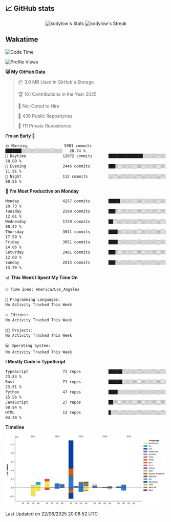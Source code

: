 ## 📈 GitHub stats
<!--START_SECTION:github-->
<div class="badges-githubstats">
  <p align="center">
    <img src="https://github-readme-stats.vercel.app/api?username=kodylow&theme=tokyonight&show_icons=true&hide_border=true&count_private=true" alt="kodylow's Stats" height="165">
    <img src="https://github-readme-streak-stats.herokuapp.com/?user=kodylow&theme=tokyonight&hide_border=true" alt="kodylow's Streak" height="165">
  </p>
</div>
<!--END_SECTION:github-->

## Wakatime 
<!--START_SECTION:waka-->
![Code Time](http://img.shields.io/badge/Code%20Time-1%2C294%20hrs%2031%20mins-blue)

![Profile Views](http://img.shields.io/badge/Profile%20Views-1-blue)

**🐱 My GitHub Data** 

> 📦 3.0 MB Used in GitHub's Storage 
 > 
> 🏆 161 Contributions in the Year 2025
 > 
> 🚫 Not Opted to Hire
 > 
> 📜 439 Public Repositories 
 > 
> 🔑 111 Private Repositories 
 > 
**I'm an Early 🐤** 

```text
🌞 Morning                5901 commits        ███████░░░░░░░░░░░░░░░░░░   28.74 % 
🌆 Daytime                12072 commits       ███████████████░░░░░░░░░░   58.80 % 
🌃 Evening                2446 commits        ███░░░░░░░░░░░░░░░░░░░░░░   11.91 % 
🌙 Night                  112 commits         ░░░░░░░░░░░░░░░░░░░░░░░░░   00.55 % 
```
📅 **I'm Most Productive on Monday** 

```text
Monday                   4257 commits        █████░░░░░░░░░░░░░░░░░░░░   20.73 % 
Tuesday                  2589 commits        ███░░░░░░░░░░░░░░░░░░░░░░   12.61 % 
Wednesday                1729 commits        ██░░░░░░░░░░░░░░░░░░░░░░░   08.42 % 
Thursday                 3611 commits        ████░░░░░░░░░░░░░░░░░░░░░   17.59 % 
Friday                   3051 commits        ████░░░░░░░░░░░░░░░░░░░░░   14.86 % 
Saturday                 2481 commits        ███░░░░░░░░░░░░░░░░░░░░░░   12.08 % 
Sunday                   2813 commits        ███░░░░░░░░░░░░░░░░░░░░░░   13.70 % 
```


📊 **This Week I Spent My Time On** 

```text
🕑︎ Time Zone: America/Los_Angeles

💬 Programming Languages: 
No Activity Tracked This Week

🔥 Editors: 
No Activity Tracked This Week

🐱‍💻 Projects: 
No Activity Tracked This Week

💻 Operating System: 
No Activity Tracked This Week
```

**I Mostly Code in TypeScript** 

```text
TypeScript               72 repos            ██████░░░░░░░░░░░░░░░░░░░   23.84 % 
Rust                     71 repos            ██████░░░░░░░░░░░░░░░░░░░   23.51 % 
Python                   47 repos            ████░░░░░░░░░░░░░░░░░░░░░   15.56 % 
JavaScript               27 repos            ██░░░░░░░░░░░░░░░░░░░░░░░   08.94 % 
HTML                     13 repos            █░░░░░░░░░░░░░░░░░░░░░░░░   04.30 % 
```



**Timeline**

![Lines of Code chart](https://raw.githubusercontent.com/Kodylow/Kodylow/master/assets/bar_graph.png)


 Last Updated on 22/06/2025 20:08:52 UTC
<!--END_SECTION:waka-->

